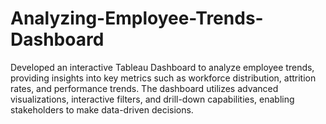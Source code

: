 # Analyzing-Employee-Trends-Dashboard
Developed an interactive Tableau Dashboard to analyze employee  trends, providing insights into key metrics such as workforce distribution, attrition rates, and performance trends.  The dashboard utilizes advanced visualizations, interactive filters, and drill-down capabilities, enabling stakeholders  to make data-driven decisions.
